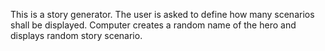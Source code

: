 This is a story generator.
The user is asked to define how many scenarios shall be displayed.
Computer creates a random name of the hero and displays random story scenario.
